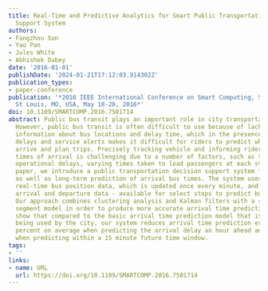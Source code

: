 ```yaml
---
title: Real-Time and Predictive Analytics for Smart Public Transportation Decision
  Support System
authors:
- Fangzhou Sun
- Yao Pan
- Jules White
- Abhishek Dubey
date: '2016-01-01'
publishDate: '2024-01-21T17:12:03.914302Z'
publication_types:
- paper-conference
publication: '*2016 IEEE International Conference on Smart Computing, SMARTCOMP 2016,
  St Louis, MO, USA, May 18-20, 2016*'
doi: 10.1109/SMARTCOMP.2016.7501714
abstract: Public bus transit plays an important role in city transportation infrastructure.
  However, public bus transit is often difficult to use because of lack of real- time
  information about bus locations and delay time, which in the presence of operational
  delays and service alerts makes it difficult for riders to predict when buses will
  arrive and plan trips. Precisely tracking vehicle and informing riders of estimated
  times of arrival is challenging due to a number of factors, such as traffic congestion,
  operational delays, varying times taken to load passengers at each stop. In this
  paper, we introduce a public transportation decision support system for both short-term
  as well as long-term prediction of arrival bus times. The system uses streaming
  real-time bus position data, which is updated once every minute, and historical
  arrival and departure data - available for select stops to predict bus arrival times.
  Our approach combines clustering analysis and Kalman filters with a shared route
  segment model in order to produce more accurate arrival time predictions. Experiments
  show that compared to the basic arrival time prediction model that is currently
  being used by the city, our system reduces arrival time prediction errors by 25
  percent on average when predicting the arrival delay an hour ahead and 47 percent
  when predicting within a 15 minute future time window.
tags:
- ''
links:
- name: URL
  url: https://doi.org/10.1109/SMARTCOMP.2016.7501714
---
```

